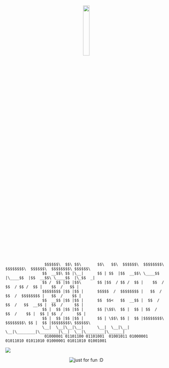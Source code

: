<h1 align="center">
  <a href="https://github.com/Awrsha"><img src="https://github.com/vimalverma558/vimalverma558/blob/v2/img/hello.gif" width="20%"></a>
</h1>



                     $$$$$$\  $$\ $$\       $$\   $$\  $$$$$$\  $$$$$$$$\ $$$$$$$$\  $$$$$$\  $$$$$$$$\ $$$$$$\ 
                    $$  __$$\ $$ |\__|      $$ | $$  |$$  __$$\ \____$$  |\____$$  |$$  __$$\ \____$$  |\_$$  _|
                    $$ /  $$ |$$ |$$\       $$ |$$  / $$ /  $$ |    $$  /     $$  / $$ /  $$ |    $$  /   $$ |  
                    $$$$$$$$ |$$ |$$ |      $$$$$  /  $$$$$$$$ |   $$  /     $$  /  $$$$$$$$ |   $$  /    $$ |  
                    $$  __$$ |$$ |$$ |      $$  $$<   $$  __$$ |  $$  /     $$  /   $$  __$$ |  $$  /     $$ |  
                    $$ |  $$ |$$ |$$ |      $$ |\$$\  $$ |  $$ | $$  /     $$  /    $$ |  $$ | $$  /      $$ |  
                    $$ |  $$ |$$ |$$ |      $$ | \$$\ $$ |  $$ |$$$$$$$$\ $$$$$$$$\ $$ |  $$ |$$$$$$$$\ $$$$$$\ 
                    \__|  \__|\__|\__|      \__|  \__|\__|  \__|\________|\________|\__|  \__|\________|\______|
                     01000001 01101100 01101001  01001011 01000001 01011010 01011010 01000001 01011010 01001001 



<!--
**Ali-Kazzazi/Ali-kazzazi** is a ✨ _special_ ✨ repository because its `README.md` (this file) appears on your GitHub profile.

Here are some ideas to get you started:

- 🔭 I’m currently working on ...
- 🌱 I’m currently learning ...
- 👯 I’m looking to collaborate on ...
- 🤔 I’m looking for help with ...
- 💬 Ask me about ...
- 📫 How to reach me: ...
- 😄 Pronouns: ...
- ⚡ Fun fact: ...
-->


<a href="https://www.youtube.com/watch?v=dQw4w9WgXcQ"><img src="https://user-images.githubusercontent.com/73097560/115834477-dbab4500-a447-11eb-908a-139a6edaec5c.gif"></a>

<p align="center">
  <img src="https://user-images.githubusercontent.com/89135083/203324235-72529db4-d567-40fe-abdf-263e56c4689f.svg" alt="just for fun :D"></a>
</p>
